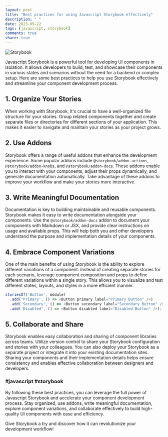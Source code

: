 ```yaml
---
layout: post
title: "Best practices for using Javascript Storybook effectively"
description: " "
date: 2023-09-22
tags: [javascript, storybook]
comments: true
share: true
---
```


![Storybook](https://i.imgur.com/hpOzo7s.png)

Javascript Storybook is a powerful tool for developing UI components in isolation. It allows developers to build, test, and showcase their components in various states and scenarios without the need for a backend or complex setup. Here are some best practices to help you use Storybook effectively and streamline your component development process.

## 1. Organize Your Stories

When working with Storybook, it's crucial to have a well-organized file structure for your stories. Group related components together and create separate files or directories for different sections of your application. This makes it easier to navigate and maintain your stories as your project grows.

## 2. Use Addons

Storybook offers a range of useful addons that enhance the development experience. Some popular addons include `@storybook/addon-actions`, `@storybook/addon-knobs`, and `@storybook/addon-docs`. These addons enable you to interact with your components, adjust their props dynamically, and generate documentation automatically. Take advantage of these addons to improve your workflow and make your stories more interactive.

## 3. Write Meaningful Documentation

Documentation is key to building maintainable and reusable components. Storybook makes it easy to write documentation alongside your components. Use the `@storybook/addon-docs` addon to document your components with Markdown or JSX, and provide clear instructions on usage and available props. This will help both you and other developers understand the purpose and implementation details of your components.

## 4. Embrace Component Variations

One of the main benefits of using Storybook is the ability to explore different variations of a component. Instead of creating separate stories for each scenario, leverage component composition and props to define different variations within a single story. This allows you to visualize and test different states, layouts, and styles in a more efficient manner.

```javascript
storiesOf('Button', module)
  .add('Primary', () => <Button primary label="Primary Button" />)
  .add('Secondary', () => <Button secondary label="Secondary Button" />)
  .add('Disabled', () => <Button disabled label="Disabled Button" />);
```

## 5. Collaborate and Share

Storybook enables easy collaboration and sharing of component libraries across teams. Utilize version control to share your Storybook configuration and stories with your colleagues. You can also deploy your Storybook as a separate project or integrate it into your existing documentation sites. Sharing your components and their implementation details helps ensure consistency and enables effective collaboration between designers and developers.

### #javascript #storybook

By following these best practices, you can leverage the full power of Javascript Storybook and accelerate your component development process. Stay organized, use addons, write meaningful documentation, explore component variations, and collaborate effectively to build high-quality UI components with ease and efficiency.

Give Storybook a try and discover how it can revolutionize your development workflow!